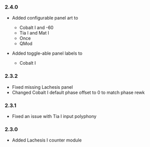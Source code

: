 
### 2.4.0

* Added configurable panel art to
  * Cobalt I and -60
  * Tia I and Mat I
  * Once
  * QMod

* Added toggle-able panel labels to
  * Cobalt I

### 2.3.2

* Fixed missing Lachesis panel
* Changed Cobalt I default phase offset to 0 to match phase rewk

### 2.3.1

* Fixed an issue with Tia I input polyphony

### 2.3.0 

* Added Lachesis I counter module
